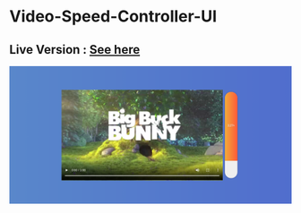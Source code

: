 # Video-Speed-Controller-UI

## Live Version : [See here](https://sauravchamoli17.github.io/Video-Speed-Controller-UI/)

[![Preview](preview.png)](https://sauravchamoli17.github.io/Video-Speed-Controller-UI/)